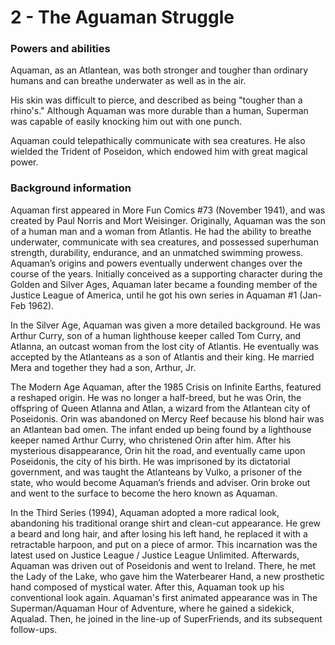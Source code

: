 # 2 - The Aguaman Struggle

### Powers and abilities
Aquaman, as an Atlantean, was both stronger and tougher than ordinary humans and can breathe underwater as well as in the air.

His skin was difficult to pierce, and described as being "tougher than a rhino's." Although Aquaman was more durable than a human, Superman was capable of easily knocking him out with one punch.

Aquaman could telepathically communicate with sea creatures. He also wielded the Trident of Poseidon, which endowed him with great magical power.

### Background information
Aquaman first appeared in More Fun Comics #73 (November 1941), and was created by Paul Norris and Mort Weisinger. Originally, Aquaman was the son of a human man and a woman from Atlantis. He had the ability to breathe underwater, communicate with sea creatures, and possessed superhuman strength, durability, endurance, and an unmatched swimming prowess. Aquaman’s origins and powers eventually underwent changes over the course of the years. Initially conceived as a supporting character during the Golden and Silver Ages, Aquaman later became a founding member of the Justice League of America, until he got his own series in Aquaman #1 (Jan-Feb 1962).

In the Silver Age, Aquaman was given a more detailed background. He was Arthur Curry, son of a human lighthouse keeper called Tom Curry, and Atlanna, an outcast woman from the lost city of Atlantis. He eventually was accepted by the Atlanteans as a son of Atlantis and their king. He married Mera and together they had a son, Arthur, Jr.

The Modern Age Aquaman, after the 1985 Crisis on Infinite Earths, featured a reshaped origin. He was no longer a half-breed, but he was Orin, the offspring of Queen Atlanna and Atlan, a wizard from the Atlantean city of Poseidonis. Orin was abandoned on Mercy Reef because his blond hair was an Atlantean bad omen. The infant ended up being found by a lighthouse keeper named Arthur Curry, who christened Orin after him. After his mysterious disappearance, Orin hit the road, and eventually came upon Poseidonis, the city of his birth. He was imprisoned by its dictatorial government, and was taught the Atlanteans by Vulko, a prisoner of the state, who would become Aquaman’s friends and adviser. Orin broke out and went to the surface to become the hero known as Aquaman.

In the Third Series (1994), Aquaman adopted a more radical look, abandoning his traditional orange shirt and clean-cut appearance. He grew a beard and long hair, and after losing his left hand, he replaced it with a retractable harpoon, and put on a piece of armor. This incarnation was the latest used on Justice League / Justice League Unlimited. Afterwards, Aquaman was driven out of Poseidonis and went to Ireland. There, he met the Lady of the Lake, who gave him the Waterbearer Hand, a new prosthetic hand composed of mystical water. After this, Aquaman took up his conventional look again. Aquaman's first animated appearance was in The Superman/Aquaman Hour of Adventure, where he gained a sidekick, Aqualad. Then, he joined in the line-up of SuperFriends, and its subsequent follow-ups.